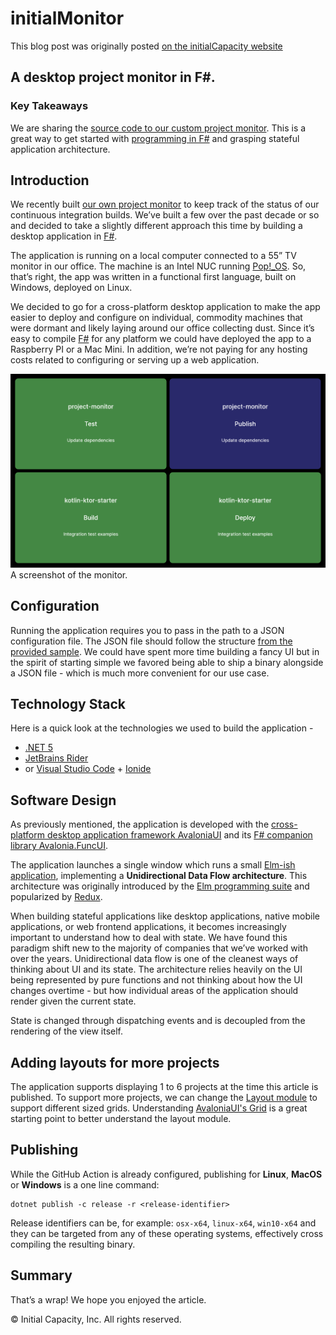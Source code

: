 ﻿# initialMonitor

This blog post was originally posted [on the initialCapacity website](https://initialcapacity.io/initial-monitor)

## A desktop project monitor in F#.

### Key Takeaways

We are sharing the [source code to our custom project monitor](https://github.com/initialcapacity/project-monitor).
This is a great way to get started with [programming in F#](https://fsharp.org/) and grasping stateful application architecture.

## Introduction

We recently built [our own project monitor](https://github.com/initialcapacity/project-monitor) to keep
track of the status of our continuous integration builds. We’ve built a few over the past decade or so and
decided to take a slightly different approach this time by building a desktop application in [F#](https://fsharp.org/).

The application is running on a local computer connected to a 55” TV monitor in our office. The machine is
an Intel NUC running [Pop!_OS](https://pop.system76.com/).
So, that’s right, the app was written in a functional first language, built on Windows, deployed on Linux.

We decided to go for a cross-platform desktop application to make the app easier to deploy and configure on
individual, commodity machines that were dormant and likely laying around our office collecting dust. Since
it’s easy to compile [F#](https://fsharp.org/) for any platform we could have deployed the app to a
Raspberry PI or a Mac Mini. In addition, we’re not paying for any hosting costs related to configuring or
serving up a web application.

![A screenshot of the project monitor](initial-monitor.png)
A screenshot of the monitor.

## Configuration

Running the application requires you to pass in the path to a JSON configuration file. The JSON file should
follow the structure [from the provided sample](https://github.com/initialcapacity/project-monitor/blob/main/DesktopApp/res/ConfigSample.json).
We could have spent more time building a fancy UI but in the spirit of starting simple we
favored being able to ship a binary alongside a JSON file - which is much more convenient for our use case.

## Technology Stack

Here is a quick look at the technologies we used to build the application -

 * [.NET 5](https://dotnet.microsoft.com/download/dotnet/5.0)
 * [JetBrains Rider](https://www.jetbrains.com/rider/)
 * or [Visual Studio Code](https://code.visualstudio.com/) + [Ionide](https://ionide.io/)

## Software Design

As previously mentioned, the application is developed with the 
[cross-platform desktop application framework AvaloniaUI](https://avaloniaui.net/) and its 
[F# companion library Avalonia.FuncUI](https://avaloniacommunity.github.io/Avalonia.FuncUI.Docs/).

The application launches a single window which runs a small [Elm-ish application](https://elmish.github.io/elmish/),
implementing a **Unidirectional Data Flow architecture**. This architecture was originally introduced by 
the [Elm programming suite](https://guide.elm-lang.org/architecture/) and popularized by [Redux](https://redux.js.org/).

When building stateful applications like desktop applications, native mobile applications, or web frontend
applications, it becomes increasingly important to understand how to deal with state. We have found this
paradigm shift new to the majority of companies that we’ve worked with over the years. Unidirectional data
flow is one of the cleanest ways of thinking about UI and its state. The architecture relies heavily on the
UI being represented by pure functions and not thinking about how the UI changes overtime - but how
individual areas of the application should render given the current state.

State is changed through dispatching events and is decoupled from the rendering of the view itself.

## Adding layouts for more projects

The application supports displaying 1 to 6 projects at the time this article is published. To support more
projects, we can change the [Layout module](https://github.com/initialcapacity/project-monitor/blob/main/DesktopApp/src/Layout.fs)
to support different sized grids. Understanding [AvaloniaUI's Grid](https://docs.avaloniaui.net/docs/controls/grid)
is a great starting point to better understand the layout module.

## Publishing

While the GitHub Action is already configured, publishing for **Linux**, **MacOS**
or **Windows** is a one line command:

```
dotnet publish -c release -r <release-identifier>
```

Release identifiers can be, for example: `osx-x64`, `linux-x64`, `win10-x64` and they can be targeted
from any of these operating systems, effectively cross compiling the resulting binary.

## Summary

That’s a wrap! We hope you enjoyed the article.

&copy; Initial Capacity, Inc. All rights reserved.
